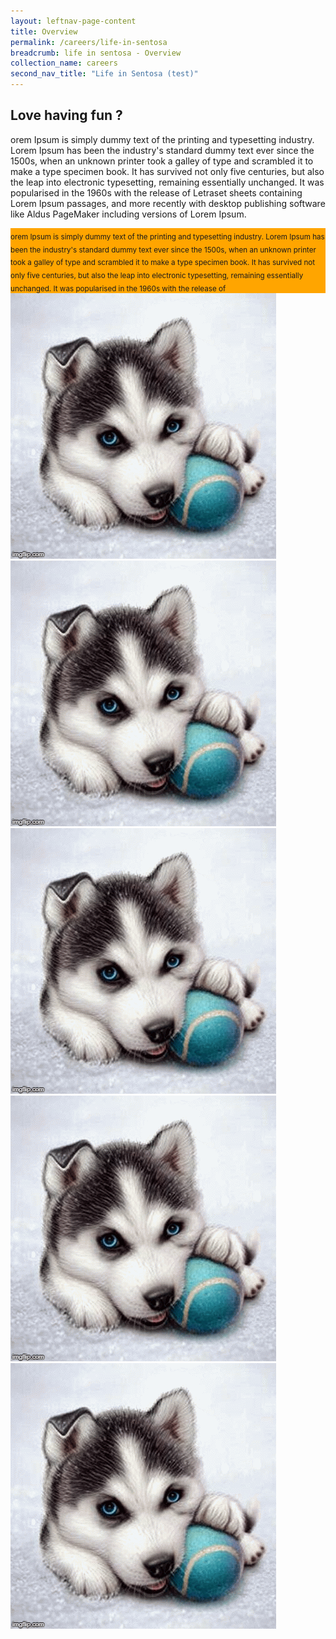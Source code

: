 ```yaml
---
layout: leftnav-page-content
title: Overview
permalink: /careers/life-in-sentosa
breadcrumb: life in sentosa - Overview
collection_name: careers
second_nav_title: "Life in Sentosa (test)"
---
```

## Love having fun ?
orem Ipsum is simply dummy text of the printing and typesetting industry. Lorem Ipsum has been the industry's standard dummy text ever since the 1500s, when an unknown printer took a galley of type and scrambled it to make a type specimen book. It has survived not only five centuries, but also the leap into electronic typesetting, remaining essentially unchanged. It was popularised in the 1960s with the release of Letraset sheets containing Lorem Ipsum passages, and more recently with desktop publishing software like Aldus PageMaker including versions of Lorem Ipsum.  

 <div class="row">
	<div class="col is-4" style="background-color: orange">
	<sub>
orem Ipsum is simply dummy text of the printing and typesetting industry. Lorem Ipsum has been the industry's standard dummy text ever since the 1500s, when an unknown printer took a galley of type and scrambled it to make a type specimen book. It has survived not only five centuries, but also the leap into electronic typesetting, remaining essentially unchanged. It was popularised in the 1960s with the release of
		</sub>
	</div>
	<div class="col is-4"  style="background-color:orange>
		<figure style="margin:0;">
			<img src="/images/test/testimagev1.gif" alt="Image of SND"/>
		</figure>
	</div>
	<div class="col is-4"  style="background-color:orange>
		<figure style="margin:0;">
			<img src="/images/test/testimagev1.gif" alt="Image of SND"/>
		</figure>
	</div>
</div>
 <div class="row">
	<div class="col is-4">
		<figure style="margin:0;">
			<img src="/images/test/testimagev1.gif" alt="Image of SND"/>	
		</figure>
	</div>
	<div class="col is-4">
		<figure style="margin:0;">
			<img src="/images/test/testimagev1.gif" alt="Image of SND"/>
		</figure>
	</div>
	<div class="col is-4">
		<figure style="margin:0;">
			<img src="/images/test/testimagev1.gif" alt="Image of SND"/>
		</figure>
	</div>
</div>
